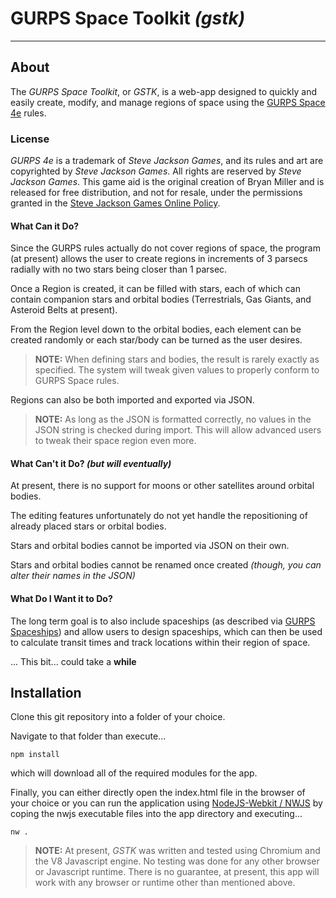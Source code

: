 # **GURPS Space Toolkit** _(gstk)_ ##
---

## **About**
The _GURPS Space Toolkit_, or _GSTK_, is a web-app designed to quickly and easily create, modify, and manage regions of space using the [GURPS Space 4e](http://www.sjgames.com/gurps/books/Space/) rules.


### **License**

_GURPS 4e_ is a trademark of _Steve Jackson Games_, and its rules and art are copyrighted by _Steve Jackson Games_. All rights are reserved by _Steve Jackson Games_. This game aid is the original creation of Bryan Miller and is released for free distribution, and not for resale, under the permissions granted in the [Steve Jackson Games Online Policy](http://www.sjgames.com/general/online_policy.html).


#### **What Can it Do?**

Since the GURPS rules actually do not cover regions of space, the program (at present) allows the user to create regions in increments of 3 parsecs radially with no two stars being closer than 1 parsec.

Once a Region is created, it can be filled with stars, each of which can contain companion stars and orbital bodies (Terrestrials, Gas Giants, and Asteroid Belts at present).

From the Region level down to the orbital bodies, each element can be created randomly or each star/body can be turned as the user desires.

> **NOTE:** When defining stars and bodies, the result is rarely exactly as specified. The system will tweak given values to properly conform to GURPS Space rules.

Regions can also be both imported and exported via JSON.

> **NOTE:** As long as the JSON is formatted correctly, no values in the JSON string is checked during import. This will allow advanced users to tweak their space region even more.

#### **What Can't it Do?** _(but will eventually)_

At present, there is no support for moons or other satellites around orbital bodies.

The editing features unfortunately do not yet handle the repositioning of already placed stars or orbital bodies.

Stars and orbital bodies cannot be imported via JSON on their own.

Stars and orbital bodies cannot be renamed once created _(though, you can alter their names in the JSON)_

#### **What Do I Want it to Do?**

The long term goal is to also include spaceships (as described via [GURPS Spaceships](http://www.sjgames.com/gurps/books/spaceships/)) and allow users to design spaceships, which can then be used to calculate transit times and track locations within their region of space.

... This bit... could take a **while**

## **Installation**

Clone this git repository into a folder of your choice.

Navigate to that folder than execute...

    npm install

which will download all of the required modules for the app.

Finally, you can either directly open the index.html file in the browser of your choice or you can run the application using [NodeJS-Webkit / NWJS](https://github.com/nwjs/nw.js/) by coping the nwjs executable files into the app directory and executing...

	nw .

> **NOTE:** At present, _GSTK_ was written and tested using Chromium and the V8 Javascript engine. No testing was done for any other browser or Javascript runtime. There is no guarantee, at present, this app will work with any browser or runtime other than mentioned above.
